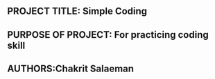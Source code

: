 ## PROJECT TITLE: Simple Coding
## PURPOSE OF PROJECT: For practicing coding skill
## AUTHORS:Chakrit Salaeman
